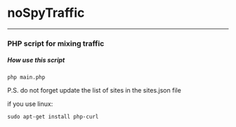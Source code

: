 # noSpyTraffic

<hr>
<h3>PHP script for mixing traffic</h3>

<h5>How use this script</h5>

```
php main.php
```

P.S. do not forget update the list of sites in the sites.json file

if you use linux:
```
sudo apt-get install php-curl
```
